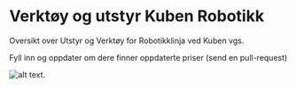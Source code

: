 # Verktøy og utstyr Kuben Robotikk
Oversikt over Utstyr og Verktøy for Robotikklinja ved Kuben vgs.

Fyll inn og oppdater om dere finner oppdaterte priser (send en pull-request)

![alt text](bilder/Verktøyliste_Robotikklinja_2019-2020.png "Screenshot av første versjon").
